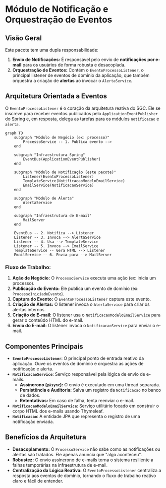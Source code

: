 # Módulo de Notificação e Orquestração de Eventos

## Visão Geral
Este pacote tem uma dupla responsabilidade:

1.  **Envio de Notificações:** É responsável pelo envio de **notificações por e-mail** para os usuários de forma robusta e desacoplada.
2.  **Orquestração de Eventos:** Contém o `EventoProcessoListener`, o principal listener de eventos de domínio da aplicação, que também orquestra a criação de **alertas** ao invocar o `AlertaService`.

## Arquitetura Orientada a Eventos
O `EventoProcessoListener` é o coração da arquitetura reativa do SGC. Ele se inscreve para receber eventos publicados pelo `ApplicationEventPublisher` do Spring e, em resposta, delega as tarefas para os módulos `notificacao` e `alerta`.

```mermaid
graph TD
    subgraph "Módulo de Negócio (ex: processo)"
        ProcessoService -- 1. Publica evento -->
    end

    subgraph "Infraestrutura Spring"
        EventBus(ApplicationEventPublisher)
    end

    subgraph "Módulo de Notificação (este pacote)"
        Listener(EventoProcessoListener)
        TemplateService(NotificacaoModeloEmailService)
        EmailService(NotificacaoService)
    end

    subgraph "Módulo de Alerta"
        AlertaService
    end

    subgraph "Infraestrutura de E-mail"
        MailServer
    end

    EventBus -- 2. Notifica --> Listener
    Listener -- 3. Invoca --> AlertaService
    Listener -- 4. Usa --> TemplateService
    Listener -- 5. Invoca --> EmailService
    TemplateService -- Gera HTML --> Listener
    EmailService -- 6. Envia para --> MailServer
```

### Fluxo de Trabalho:
1.  **Ação de Negócio:** O `ProcessoService` executa uma ação (ex: inicia um processo).
2.  **Publicação do Evento:** Ele publica um evento de domínio (ex: `ProcessoIniciadoEvento`).
3.  **Captura do Evento:** O `EventoProcessoListener` captura este evento.
4.  **Criação de Alertas:** O listener invoca o `AlertaService` para criar os alertas internos.
5.  **Criação do E-mail:** O listener usa o `NotificacaoModeloEmailService` para gerar o conteúdo HTML do e-mail.
6.  **Envio do E-mail:** O listener invoca o `NotificacaoService` para enviar o e-mail.

## Componentes Principais
- **`EventoProcessoListener`**: O principal ponto de entrada reativo da aplicação. Ouve os eventos de domínio e orquestra as ações de notificação e alerta.
- **`NotificacaoService`**: Serviço responsável pela lógica de envio de e-mails.
  - **Assíncrono (`@Async`):** O envio é executado em uma thread separada.
  - **Persistência e Auditoria:** Salva um registro da `Notificacao` no banco de dados.
  - **Retentativas:** Em caso de falha, tenta reenviar o e-mail.
- **`NotificacaoModeloEmailService`**: Serviço utilitário focado em construir o corpo HTML dos e-mails usando Thymeleaf.
- **`Notificacao`**: A entidade JPA que representa o registro de uma notificação enviada.

## Benefícios da Arquitetura
- **Desacoplamento:** O `ProcessoService` não sabe como as notificações ou alertas são tratados. Ele apenas anuncia que "algo aconteceu".
- **Robustez:** O envio assíncrono de e-mails torna o sistema resiliente a falhas temporárias na infraestrutura de e-mail.
- **Centralização da Lógica Reativa:** O `EventoProcessoListener` centraliza a resposta aos eventos de domínio, tornando o fluxo de trabalho reativo claro e fácil de entender.
